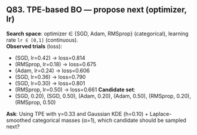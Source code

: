## Q83. TPE-based BO — propose next (optimizer, lr)
**Search space**: optimizer ∈ {SGD, Adam, RMSprop} (categorical), learning rate `lr ∈ [0,1]` (continuous).  
**Observed trials** (loss):
- (SGD, lr=0.42) → loss=0.814
- (RMSprop, lr=0.18) → loss=0.675
- (Adam, lr=0.24) → loss=0.606
- (SGD, lr=0.36) → loss=0.790
- (SGD, lr=0.30) → loss=0.801
- (RMSprop, lr=0.50) → loss=0.661
**Candidate set**:
- (SGD, 0.20), (SGD, 0.50), (Adam, 0.20), (Adam, 0.50), (RMSprop, 0.20), (RMSprop, 0.50)

**Ask**: Using TPE with γ=0.33 and Gaussian KDE (h=0.10) + Laplace-smoothed categorical masses (α=1), which candidate should be sampled next?